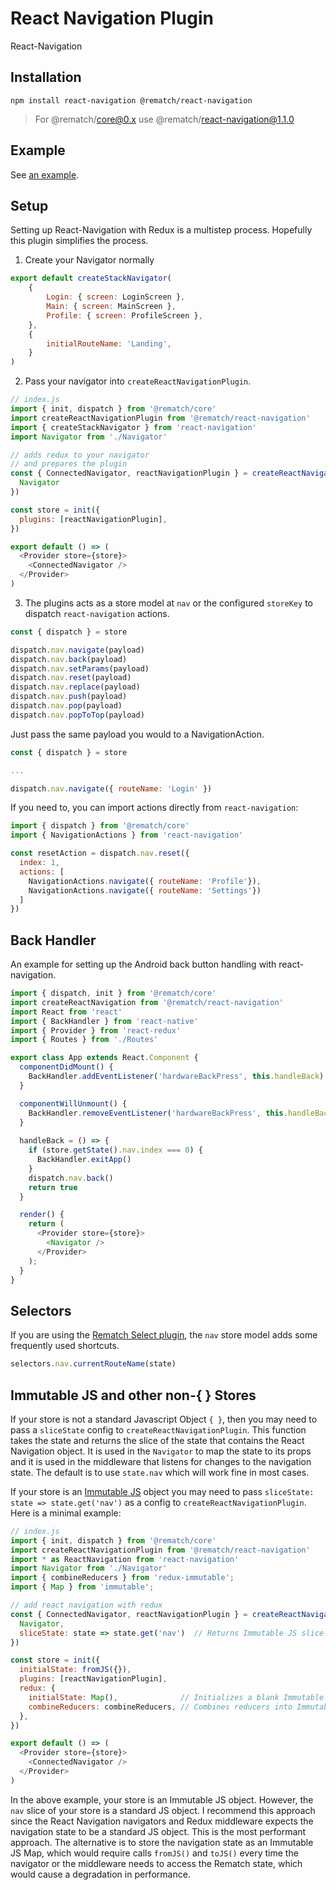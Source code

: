 # React Navigation Plugin

React-Navigation

## Installation

```
npm install react-navigation @rematch/react-navigation
```
> For @rematch/core@0.x use @rematch/react-navigation@1.1.0

## Example

See [an example](./examples/demo).

## Setup

Setting up React-Navigation with Redux is a multistep process. Hopefully this plugin simplifies the process.

1. Create your Navigator normally

```js
export default createStackNavigator(
	{
		Login: { screen: LoginScreen },
		Main: { screen: MainScreen },
		Profile: { screen: ProfileScreen },
	},
	{
		initialRouteName: 'Landing',
	}
)
```

2. Pass your navigator into `createReactNavigationPlugin`. 

```js
// index.js
import { init, dispatch } from '@rematch/core'
import createReactNavigationPlugin from '@rematch/react-navigation'
import { createStackNavigator } from 'react-navigation'
import Navigator from './Navigator'

// adds redux to your navigator
// and prepares the plugin
const { ConnectedNavigator, reactNavigationPlugin } = createReactNavigationPlugin({    
  Navigator
})

const store = init({
  plugins: [reactNavigationPlugin],
})

export default () => (
  <Provider store={store}>
    <ConnectedNavigator />
  </Provider>
)
```

3. The plugins acts as a store model at `nav` or the configured `storeKey` to dispatch `react-navigation` actions.

```js
const { dispatch } = store

dispatch.nav.navigate(payload)
dispatch.nav.back(payload)
dispatch.nav.setParams(payload)
dispatch.nav.reset(payload)
dispatch.nav.replace(payload)
dispatch.nav.push(payload)
dispatch.nav.pop(payload)
dispatch.nav.popToTop(payload)
```

Just pass the same payload you would to a NavigationAction.

```js
const { dispatch } = store

...

dispatch.nav.navigate({ routeName: 'Login' })
```

If you need to, you can import actions directly from `react-navigation`:
```js
import { dispatch } from '@rematch/core'
import { NavigationActions } from 'react-navigation'

const resetAction = dispatch.nav.reset({
  index: 1,
  actions: [
    NavigationActions.navigate({ routeName: 'Profile'}),
    NavigationActions.navigate({ routeName: 'Settings'})
  ]
})
```

## Back Handler

An example for setting up the Android back button handling with react-navigation. 

```js
import { dispatch, init } from '@rematch/core'
import createReactNavigation from '@rematch/react-navigation'
import React from 'react'
import { BackHandler } from 'react-native'
import { Provider } from 'react-redux'
import { Routes } from './Routes'

export class App extends React.Component {
  componentDidMount() {
    BackHandler.addEventListener('hardwareBackPress', this.handleBack)
  }

  componentWillUnmount() {
    BackHandler.removeEventListener('hardwareBackPress', this.handleBack)
  }
  
  handleBack = () => {
    if (store.getState().nav.index === 0) {
      BackHandler.exitApp()
    }
    dispatch.nav.back()
    return true
  }

  render() {
    return (
      <Provider store={store}>
        <Navigator />
      </Provider>
    );
  }
}
```

## Selectors
If you are using the [Rematch Select plugin](https://github.com/rematch/rematch/blob/master/plugins/select/README.md), the `nav` store model adds some frequently used shortcuts.

```js
selectors.nav.currentRouteName(state)
```


## Immutable JS and other non-{ } Stores

If your store is not a standard Javascript Object `{ }`, then you may need to pass a `sliceState` config to
`createReactNavigationPlugin`.  This function takes the state and returns the slice of the state that contains the
React Navigation object. It is used in the `Navigator` to map the state to its props and it is used in the
middleware that listens for changes to the navigation state.  The default is to use `state.nav` which will work fine
in most cases.

If your store is an [Immutable JS](https://facebook.github.io/immutable-js/) object
you may need to pass `sliceState: state => state.get('nav')` as a config
to `createReactNavigationPlugin`.  Here is a minimal example:

```js
// index.js
import { init, dispatch } from '@rematch/core'
import createReactNavigationPlugin from '@rematch/react-navigation'
import * as ReactNavigation from 'react-navigation'
import Navigator from './Navigator'
import { combineReducers } from 'redux-immutable';
import { Map } from 'immutable';

// add react navigation with redux
const { ConnectedNavigator, reactNavigationPlugin } = createReactNavigationPlugin({
  Navigator,
  sliceState: state => state.get('nav')  // Returns Immutable JS slice
})

const store = init({
  initialState: fromJS({}),
  plugins: [reactNavigationPlugin],
  redux: {
    initialState: Map(),              // Initializes a blank Immutable JS Map
    combineReducers: combineReducers, // Combines reducers into Immutable JS collection
  },
})

export default () => (
  <Provider store={store}>
    <ConnectedNavigator />
  </Provider>
)
```

In the above example, your store is an Immutable JS object. However, the `nav` slice of your store is a standard JS
object. I recommend this approach since the React Navigation navigators and Redux middleware expects the navigation state
to be a standard JS object. This is the most performant approach.  The alternative is to store the navigation state as
an Immutable JS Map, which would require calls `fromJS()` and `toJS()` every time the navigator or the middleware
needs to access the Rematch state, which would cause a degradation in performance.

